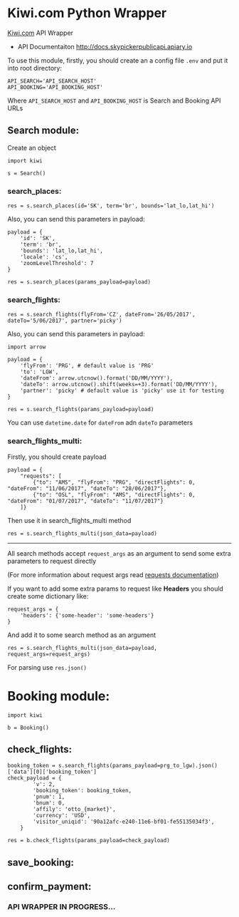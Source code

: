 # Kiwi.com Python Wrapper
[Kiwi.com](https://www.kiwi.com) API Wrapper

- API Documentaiton http://docs.skypickerpublicapi.apiary.io

To use this module, firstly, you should create an a config file `.env` and put it into root directory:

    API_SEARCH='API_SEARCH_HOST'
    API_BOOKING='API_BOOKING_HOST'
Where `API_SEARCH_HOST` and `API_BOOKING_HOST` is Search and Booking API URLs

## Search module:

Create an object

    import kiwi

    s = Search()
### search_places:


    res = s.search_places(id='SK', term='br', bounds='lat_lo,lat_hi')
Also, you can send this parameters in payload:

    payload = {
        'id': 'SK',
        'term': 'br',
        'bounds': 'lat_lo,lat_hi',
        'locale': 'cs',
        'zoomLevelThreshold': 7
    }

    res = s.search_places(params_payload=payload)
### search_flights:

    res = s.search_flights(flyFrom='CZ', dateFrom='26/05/2017', dateTo='5/06/2017', partner='picky')
Also, you can send this parameters in payload:

    import arrow

    payload = {
        'flyFrom': 'PRG', # default value is 'PRG'
        'to': 'LGW',
        'dateFrom': arrow.utcnow().format('DD/MM/YYYY'),
        'dateTo': arrow.utcnow().shift(weeks=+3).format('DD/MM/YYYY'),
        'partner': 'picky' # default value is 'picky' use it for testing
    }

    res = s.search_flights(params_payload=payload)

You can use `datetime.date` for `dateFrom` adn `dateTo` parameters
### search_flights_multi:
Firstly, you should create payload

    payload = {
        "requests": [
            {"to": "AMS", "flyFrom": "PRG", "directFlights": 0, "dateFrom": "11/06/2017", "dateTo": "28/06/2017"},
            {"to": "OSL", "flyFrom": "AMS", "directFlights": 0, "dateFrom": "01/07/2017", "dateTo": "11/07/2017"}
        ]}

Then use it in search_flights_multi method

    res = s.search_flights_multi(json_data=payload)
***
All search methods accept `request_args` as an argument to send some extra parameters to request directly

(For more information about request args read [requests documentation](http://docs.python-requests.org/en/master))

If you want to add some extra params to request like **Headers** you should create some dictionary like:

    request_args = {
        'headers': {'some-header': 'some-headers'}
    }

And add it to some search method as an argument

    res = s.search_flights_multi(json_data=payload, request_args=request_args)

For parsing use `res.json()`

# Booking module:
    import kiwi

    b = Booking()
## check_flights:
    booking_token = s.search_flights(params_payload=prg_to_lgw).json()['data'][0]['booking_token']
    check_payload = {
            'v': 2,
            'booking_token': booking_token,
            'pnum': 1,
            'bnum': 0,
            'affily': 'otto_{market}',
            'currency': 'USD',
            'visitor_uniqid': '90a12afc-e240-11e6-bf01-fe55135034f3',
        }

    res = b.check_flights(params_payload=check_payload)
## save_booking:
## confirm_payment:

### API WRAPPER IN PROGRESS...
